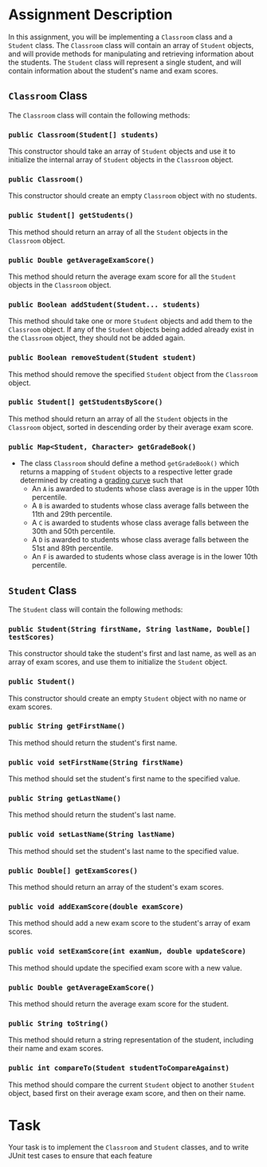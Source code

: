 # Assignment Description

In this assignment, you will be implementing a `Classroom` class and a `Student` class. The `Classroom` class will contain an array of `Student` objects, and will provide methods for manipulating and retrieving information about the students. The `Student` class will represent a single student, and will contain information about the student's name and exam scores.

## `Classroom` Class

The `Classroom` class will contain the following methods:

### `public Classroom(Student[] students)`

This constructor should take an array of `Student` objects and use it to initialize the internal array of `Student` objects in the `Classroom` object.

### `public Classroom()`

This constructor should create an empty `Classroom` object with no students.

### `public Student[] getStudents()`

This method should return an array of all the `Student` objects in the `Classroom` object.

### `public Double getAverageExamScore()`

This method should return the average exam score for all the `Student` objects in the `Classroom` object.

### `public Boolean addStudent(Student... students)`

This method should take one or more `Student` objects and add them to the `Classroom` object. If any of the `Student` objects being added already exist in the `Classroom` object, they should not be added again.

### `public Boolean removeStudent(Student student)`

This method should remove the specified `Student` object from the `Classroom` object.

### `public Student[] getStudentsByScore()`

This method should return an array of all the `Student` objects in the `Classroom` object, sorted in descending order by their average exam score.

### `public Map<Student, Character> getGradeBook()`

* The class `Classroom` should define a method `getGradeBook()` which returns a mapping of `Student` objects to a respective letter grade determined by creating a [grading curve](https://en.wikipedia.org/wiki/Grading_on_a_curve) such that
  * An `A` is awarded to students whose class average is in the upper 10th percentile.
  * A `B` is awarded to students whose class average falls between the 11th and 29th percentile.
  * A `C` is awarded to students whose class average falls between the 30th and 50th percentile.
  * A `D` is awarded to students whose class average falls between the 51st and 89th percentile.
  * An `F` is awarded to students whose class average is in the lower 10th percentile.

## `Student` Class

The `Student` class will contain the following methods:

### `public Student(String firstName, String lastName, Double[] testScores)`

This constructor should take the student's first and last name, as well as an array of exam scores, and use them to initialize the `Student` object.

### `public Student()`

This constructor should create an empty `Student` object with no name or exam scores.

### `public String getFirstName()`

This method should return the student's first name.

### `public void setFirstName(String firstName)`

This method should set the student's first name to the specified value.

### `public String getLastName()`

This method should return the student's last name.

### `public void setLastName(String lastName)`

This method should set the student's last name to the specified value.

### `public Double[] getExamScores()`

This method should return an array of the student's exam scores.

### `public void addExamScore(double examScore)`

This method should add a new exam score to the student's array of exam scores.

### `public void setExamScore(int examNum, double updateScore)`

This method should update the specified exam score with a new value.

### `public Double getAverageExamScore()`

This method should return the average exam score for the student.

### `public String toString()`

This method should return a string representation of the student, including their name and exam scores.

### `public int compareTo(Student studentToCompareAgainst)`

This method should compare the current `Student` object to another `Student` object, based first on their average exam score, and then on their name.

# Task
Your task is to implement the `Classroom` and `Student` classes, and to write JUnit test cases to ensure that each feature
